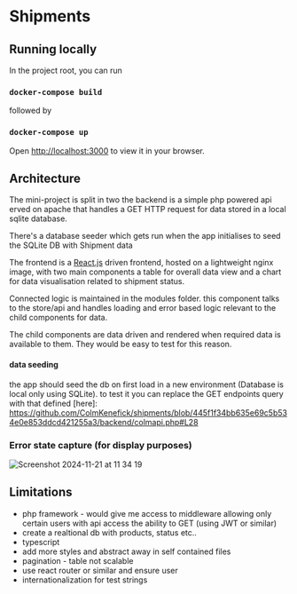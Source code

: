 


# Shipments


## Running locally 



In the project root, you can run

###  `docker-compose build`


followed by 

###  `docker-compose up`

Open [http://localhost:3000](http://localhost:3000) to view it in your browser.


## Architecture

The mini-project is split in two the backend is a simple php powered api erved on apache that handles a GET HTTP request for data stored in a local sqlite database. 

There's a database seeder which gets run when the app initialises to seed the SQLite DB with Shipment data

The frontend is a [React.js](https://react.dev/)  driven frontend, hosted on a lightweight nginx image, with two main components a table for overall data view and a chart for data visualisation related to shipment status.

Connected logic is maintained in the modules folder. this component talks to the store/api and handles loading and error based logic relevant to the child components for data.

The child components are data driven and rendered when required data is available to them. They would be easy to test for this reason. 


#### data seeding

the app should seed the db on first load in a new environment (Database is local only using SQLite). to test it you can replace the GET endpoints query with that defined [here]: https://github.com/ColmKenefick/shipments/blob/445f1f34bb635e69c5b534e0e853ddcd421255a3/backend/colmapi.php#L28



### Error state capture (for display purposes)

![Screenshot 2024-11-21 at 11 34 19](https://github.com/user-attachments/assets/bff8a0f4-3511-4ef5-b74b-04a2bfab5374)


## Limitations

- php framework - would give me access to middleware allowing only certain users with api access the ability to GET (using JWT or similar)
- create a realtional db with products, status etc..
- typescript
- add more styles and abstract away in self contained files
- pagination - table not scalable 
- use react router or similar and ensure user
- internationalization for test strings
